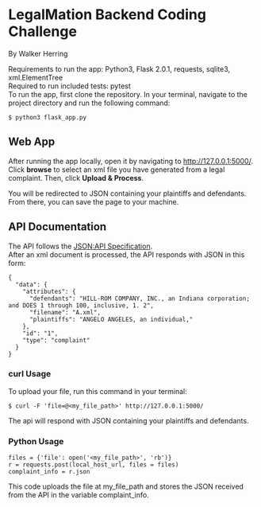 # LegalMation Backend Coding Challenge
By Walker Herring

Requirements to run the app: Python3, Flask 2.0.1, requests, sqlite3, xml.ElementTree \
Required to run included tests: pytest \
To run the app, first clone the repository. In your terminal, navigate to the project directory and run the following command:
```
$ python3 flask_app.py
```

## Web App
After running the app locally, open it by navigating to http://127.0.0.1:5000/. \
Click **browse** to select an xml file you have generated from a legal complaint.
Then, click **Upload & Process**.

You will be redirected to JSON containing your plaintiffs and defendants. From there, you can save the page to your machine.

## API Documentation
The API follows the [JSON:API Specification](https://jsonapi.org/format/). \
After an xml document is processed, the API responds with JSON in this form:
```
{
  "data": {
    "attributes": {
      "defendants": "HILL-ROM COMPANY, INC., an Indiana corporation; and DOES 1 through 100, inclusive, 1. 2",
      "filename": "A.xml",
      "plaintiffs": "ANGELO ANGELES, an individual,"
    },
    "id": "1",
    "type": "complaint"
  }
}
```

### curl Usage

To upload your file, run this command in your terminal:
```
$ curl -F 'file=@<my_file_path>' http://127.0.0.1:5000/ 
```
The api will respond with JSON containing your plaintiffs and defendants.

### Python Usage
```
files = {'file': open('<my_file_path>', 'rb')}
r = requests.post(local_host_url, files = files)
complaint_info = r.json
```
This code uploads the file at my_file_path and stores the JSON received from the API in the variable complaint_info. 